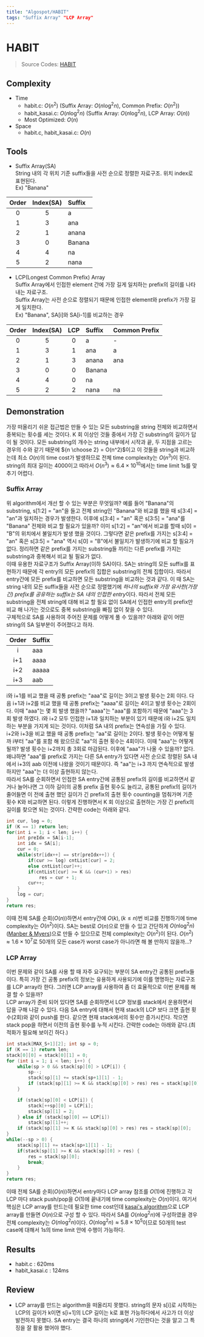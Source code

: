 ```yaml
---
title: "Algospot/HABIT"
tags: "Suffix Array" "LCP Array"
---
```

# HABIT
> Source Codes: [HABIT](https://github.com/Bellsnow/ProblemSolving/tree/master/00_AlgoSpot/HABIT)
## Complexity
* Time
	* habit.c: $O(n^2)$ (Suffix Array: $O(n\log^2n)$, Common Prefix: $O(n^2)$)
	* habit_kasai.c: $O(n\log^2n)$ (Suffix Array: $O(n\log^2n)$, LCP Array: $O(n)$)
	* Most Optimized: $O(n)$
* Space
	* habit.c, habit_kasai.c: $O(n)$

## Tools
* Suffix Array(SA)  
String 내의 각 위치 기준 suffix들을 사전 순으로 정렬한 자료구조. 위치 index로 표현된다.  
Ex) "Banana"  
<center>

| Order | Index(SA) | Suffix |
| :-----: | :-----: | :------ |
| 0 | 5 | a |
| 1 | 3 | ana |
| 2 | 1 | anana |
| 3 | 0 | Banana |
| 4 | 4 | na |
| 5 | 2 | nana |

</center>
  
* LCP(Longest Common Prefix) Array  
Suffix Array에서 인접한 element 간에 가장 길게 일치하는 prefix의 길이를 나타내는 자료구조.  
Suffix Array는 사전 순으로 정렬되기 때문에 인접한 element와 prefix가 가장 길게 일치한다.  
Ex) "Banana", SA[i]와 SA[i-1]를 비교하는 경우
<center>

| Order | Index(SA) | LCP | Suffix | Common Prefix |
| :-----: | :-----: | :------: | :--- | :--- | 
| 0 | 5 | 0 | a | - |
| 1 | 3 | 1 |  ana | a | 
| 2 | 1 | 3 | anana | ana |
| 3 | 0 | 0 | Banana | |
| 4 | 4 | 0 | na | |
| 5 | 2 | 2 | nana | na |

</center>

## Demonstration
가장 떠올리기 쉬운 접근법은 만들 수 있는 모든 substring을 string 전체와 비교하면서 중복되는 횟수를 세는 것이다. K 회 이상인 것들 중에서 가장 긴 substring의 길이가 답이 될 것이다. 모든 substring의 개수는 string 내부에서 시작과 끝, 두 지점을 고르는 경우의 수와 같기 때문에 ${n \choose 2} = O(n^2)$이고 이 것들을 string과 비교하는데 최소 $O(n)$의 time cost가 발생하므로 전체 time complexity는 $O(n^3)$이 된다. string의 최대 길이는 4000이고 따라서 $O(n^3) \approx 6.4 \times 10^10$에서는 time limit 1s를 맞추기 어렵다.  
### Suffix Array
위 algorithm에서 개선 할 수 있는 부분은 무엇일까? 예를 들어 "Banana"의 substring, s[1:2] = "an"을 들고 전체 string인 "Banana"와 비교를 했을 때 s[3:4] = "an"과 일치하는 경우가 발생한다. 이후에 s[3:4] = "an" 혹은 s[3:5] = "ana"를 "Banana" 전체와 비교 할 필요가 있을까? 이미 s[1:2] = "an"에서 비교를 할때 s[0] = "B"의 위치에서 불일치가 발생 했을 것이다. 그렇다면 같은 prefix를 가지는 s[3:4] = "an" 혹은 s[3:5] = "ana" 역시 s[0] = "B"에서 불일치가 발생하기에 비교 할 필요가 없다. 정리하면 같은 prefix를 가지는 substring들 끼리는 다른 prefix를 가지는 substring과 중복해서 비교 될 필요가 없다.  
이때 유용한 자료구조가 Suffix Array(이하 SA)이다. SA는 string의 모든 suffix를 표현하기 때문에 각 entry의 모든 prefix의 집합은 substring의 전체 집합이다. 따라서 entry간에 모든 prefix를 비교하면 모든 substring을 비교하는 것과 같다. 이 때 SA는 string 내의 모든 suffix들을 사전 순으로 정렬했기에 *하나의 suffix와 가장 유사한(가장 긴) prefix를 공유하는 suffix는 SA 내의 인접한 entry*이다. 따라서 전체 모든 substring을 전체 string에 대해 비교 할 필요 없이 SA에서 인접한 entry의 prefix만 비교 해 나가는 것으로도 중복 substring을 빠짐 없이 찾을 수 있다.  
구체적으로 SA를 사용하여 주어진 문제를 어떻게 풀 수 있을까? 아래와 같이 어떤 string의 SA 일부분이 주어졌다고 하자.  
<center>

| Order  | Suffix |
| :-----: | :------ |
| i  | aaa |
| i+1 | aaaa |
| i+2 | aaaaa |
| i+3 | aab |
</center>

i와 i+1를 비교 했을 때 공통 prefix는 "aaa"로 길이는 3이고 발생 횟수는 2회 이다. 다음 i+1과 i+2를 비교 했을 때 공통 prefix는 "aaaa"로 길이는 4이고 발생 횟수는 2회이다. 이때 "aaa"는 몇 회 발생 했을까? "aaaa"는 "aaa"를 포함하기 때문에 "aaa"는 3회 발생 하였다. i와 i+2 모두 인접한 i+1과 일치하는 부분이 있기 때문에 i와 i+2도 일치하는 부분을 가지게 되는 것이다. 이처럼 SA 내의 prefix는 연속성을 가질 수 있다.  
i+2와 i+3을 비교 했을 때 공통 prefix는 "aa"로 길이는 2이다. 발생 횟수는 어떻게 될까 i부터 "aa"를 포함 해 왔으므로 "aa"의 출현 횟수는 4회이다. 이때 "aaa"는 어떻게 될까? 발생 횟수는 i+2까지 총 3회로 마감된다. 이후에 "aaa"가 나올 수 있을까? 없다. 왜냐하면 "aaa"를 prefix로 가지는 다른 SA entry가 있다면 사전 순으로 정렬된 SA 내에서 i+3의 aab 이전에 나왔을 것이기 때문이다. 즉 "aa"는 i+3 까지 연속적으로 발생하지만 "aaa"는 더 이상 출현하지 않는다.  
따라서 SA를 순회하면서 인접한 SA entry간에 공통된 prefix의 길이를 비교하면서 같거나 늘어나면 그 이하 길이의 공통 prefix 출현 횟수도 늘리고, 공통된 prefix의 길이가 줄어들면 이 전에 출현 했던 길이가 긴 prefix의 출현 횟수 counting을 멈춰가며 기준 횟수 K와 비교하면 된다. 이렇게 진행하면서 K 회 이상으로 출현하는 가장 긴 prefix의 길이를 찾으면 되는 것이다. 간략한 code는 아래와 같다.
```c
int cur, log = 0;
if (K == 1) return len;
for(int i = 1; i < len; i++) {
    int preIdx = SA[i-1];
    int idx = SA[i];
    cur = 0;
    while(str[idx++] == str[preIdx++]) {
        if(cur >= log) cntList[cur] = 2;
        else cntList[cur]++;
        if(cntList[cur] >= K && (cur+1) > res)
            res = cur + 1;
        cur++;
	}
    log = cur;
}
return res;
```
이때 전체 SA를 순회($O(n)$)하면서 entry간에 $O(k), (k \le n)$번 비교를 진행하기에 time complexity는 $O(n^2)$이다. SA는 best로 $O(n)$으로 만들 수 있고 간단하게 $O(n\log^2n)$([Manber & Myers](https://www.geeksforgeeks.org/suffix-array-set-2-a-nlognlogn-algorithm/))으로 만들 수 있으므로 전체 complexity는 $O(n^2)$이 된다. $O(n^2) \approx 1.6 \times 10^7$로 50개의 모든 case가 worst case가 아니라면 해 볼 만하지 않을까...?
### LCP Array
이번 문제와 같이 SA를 사용 할 때 자주 요구되는 부분이 SA entry간 공통된 prefix들이다. 특히 가장 긴 공통 prefix의 정보는 유용하게 사용되기에 이를 명명하는 자료구조를 LCP array라 한다. 그러면 LCP array를 사용하여 좀 더 효율적으로 이번 문제를 해결 할 수 있을까?  
LCP array가 준비 되어 있다면 SA를 순회하면서 LCP 정보를 stack에서 운용하면서 답을 구해 나갈 수 있다. 다음 SA entry에 대해서 현재 stack의 LCP 보다 크면 출현 횟수(2회)와 같이 push를 한다. 같으면 현재 stack에서의 횟수만 증가시킨다. 작으면 stack pop을 하면서 이전의 출현 횟수를 누적 시킨다. 간략한 code는 아래와 같다.(최적화가 필요해 보이긴 하다.)
```c
int stack[MAX_S+1][2]; int sp = 0;
if (K == 1) return len;
stack[0][0] = stack[0][1] = 0;
for (int i = 1; i < len; i++) {
	while(sp > 0 && stack[sp][0] > LCP[i]) {
		sp--;
		stack[sp][1] += stack[sp+1][1] - 1;
       	if (stack[sp][1] >= K && stack[sp][0] > res) res = stack[sp][0];
	}

   	if (stack[sp][0] < LCP[i]) {
        stack[++sp][0] = LCP[i];
        stack[sp][1] = 2;
    } else if (stack[sp][0] == LCP[i])
      	stack[sp][1]++;
	if (stack[sp][1] >= K && stack[sp][0] > res) res = stack[sp][0];
}
while(--sp > 0) {
	stack[sp][1] += stack[sp+1][1] - 1;
	if(stack[sp][1] >= K && stack[sp][0] > res) {
		res = stack[sp][0];
		break;
	}
}
return res;
```
이때 전체 SA를 순회($O(n)$)하면서 entry마다 LCP array 참조를 $O(1)$에 진행하고 각 LCP 마다 stack push/pop을 $O(1)$에 끝내기에 time complexity는 $O(n)$이다. 여기서 핵심은 LCP array를 만드는데 필요한 time cost인데 [kasai's algorithm](https://www.geeksforgeeks.org/%C2%AD%C2%ADkasais-algorithm-for-construction-of-lcp-array-from-suffix-array/)으로 LCP array를 만들면 $O(n)$으로 구성 할 수 있다. 따라서 SA를 $O(n\log^2n)$에 구성하였을 경우 전체 complexity는 $O(n\log^2n)$이다. $O(n\log^2n) \approx 5.8 \times 10^5$이므로 50개의 test case에 대해서 1s의 time limit 안에 수행이 가능하다.
## Results
* habit.c : 620ms
* habit_kasai.c : 124ms
## Review
* LCP array를 만드는 algorithm을 떠올리지 못했다. string의 문자 s[i]로 시작하는 LCP의 길이가 k이면 s[i+1]의 LCP 길이는 k로 표현 가능하다에서 사고가 더 이상 발전하지 못했다. SA entry는 결국 하나의 string에서 기인한다는 것을 알고 그 특징을 잘 활용 했어야 했다.